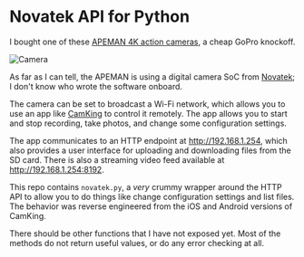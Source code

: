 # Novatek API for Python

I bought one of these [APEMAN 4K action cameras][az], a cheap GoPro knockoff.

![Camera][photo]

[az]: https://www.amazon.com/gp/product/B01JCESY98
[photo]: https://images-na.ssl-images-amazon.com/images/I/51YiLJNQy5L._SL500_AC_SS350_.jpg

As far as I can tell, the APEMAN is using a digital camera SoC from 
[Novatek][novatek]; I don't know who wrote the software onboard.

[novatek]: http://www.novatek.com.tw/en-global/Product/product/Index/product_1

The camera can be set to broadcast a Wi-Fi network, which allows you to use an
app like [CamKing][camking] to control it remotely. The app allows you to start
and stop recording, take photos, and change some configuration settings.

[camking]: https://itunes.apple.com/us/app/camking/id1205765256?mt=8

The app communicates to an HTTP endpoint at http://192.168.1.254, which also
provides a user interface for uploading and downloading files from the SD card.
There is also a streaming video feed available at http://192.168.1.254:8192.

This repo contains `novatek.py`, a *very* crummy wrapper around the HTTP API to
allow you to do things like change configuration settings and list files. The
behavior was reverse engineered from the iOS and Android versions of CamKing.

There should be other functions that I have not exposed yet. Most of the methods
do not return useful values, or do any error checking at all.
